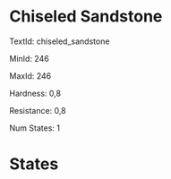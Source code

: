 # Chiseled Sandstone

TextId: chiseled_sandstone

MinId: 246

MaxId: 246

Hardness: 0,8

Resistance: 0,8


Num States: 1

# States
```

```